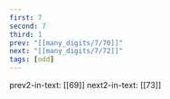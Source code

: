 ```yaml
---
first: 7
second: 7
third: 1
prev: "[[many_digits/7/70]]"
next: "[[many_digits/7/72]]"
tags: [odd]
---
```

prev2-in-text: [[69]]
next2-in-text: [[73]]
